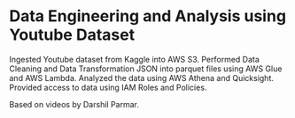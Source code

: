 # Data Engineering and Analysis using Youtube Dataset

Ingested Youtube dataset from Kaggle into AWS S3. Performed Data Cleaning and Data Transformation JSON into parquet files using AWS Glue and AWS Lambda. Analyzed the data using AWS Athena and Quicksight. Provided access to data using IAM Roles and Policies.

Based on videos by Darshil Parmar.
